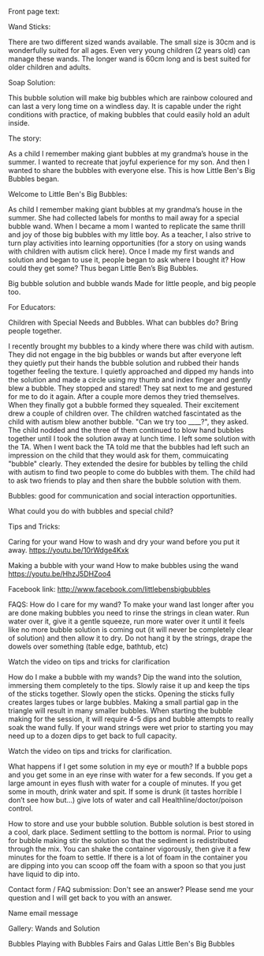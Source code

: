 Front page text:

Wand Sticks: 

There are two different sized wands available. The small size is 30cm and is wonderfully suited for all ages. Even very young children (2 years old) can manage these wands. The longer wand is 60cm long and is best suited for older children and adults.

Soap Solution:

This bubble solution will make big bubbles which are rainbow coloured and can last a very long time on a windless day. It is capable under the right conditions with practice, of making bubbles that could easily hold an adult inside.

The story:

As a child I remember making giant bubbles at my grandma’s house in the summer. I wanted to recreate that joyful experience for my son. And then I wanted to share the bubbles with everyone else. This is how Little Ben's Big Bubbles began.

Welcome to Little Ben's Big Bubbles:

As child I remember making giant bubbles at my grandma’s house in the summer. She had collected labels for months to mail away for a special bubble wand. When I became a mom I wanted to replicate the same thrill and joy of those big bubbles with my little boy. As a teacher, I also strive to turn play activities into learning opportunities (for a story on using wands with children with autism click here). Once I made my first wands and solution and began to use it, people began to ask where I bought it? How could they get some? Thus began Little Ben’s Big Bubbles.

Big bubble solution and bubble wands
Made for little people, and big people too.

For Educators:

Children with Special Needs and Bubbles.
What can bubbles do? Bring people together.

I recently brought my bubbles to a kindy where there was child with autism. They did not engage in the big bubbles or wands but after everyone left they quietly put their hands the bubble solution and rubbed their hands together feeling the texture. I quietly approached and dipped my hands into the solution and made a circle using my thumb and index finger and gently blew a bubble. They stopped and stared! They sat next to me and gestured for me to do it again.  After a couple more demos they tried themselves.  When they finally got a bubble formed they squealed.  Their excitement drew a couple of children over.  The children watched fascintated as the child with autism blew another bubble.  "Can we try too ____?", they asked.  The child nodded and the three of them continued to blow hand bubbles together until I took the solution away at lunch time.  I left some solution with the TA. When I went back the TA told me that the bubbles had left such an impression on the child that they would ask for them, commuicating "bubble" clearly.  They extended the desire for bubbles by telling the child with autism to find two people to come do bubbles with them.  The child had to ask two friends to play and then share the bubble solution with them.

 

Bubbles: good for communication and social interaction opportunities.

What could you do with bubbles and special child?

Tips and Tricks:

Caring for your wand
How to wash and dry your wand before you put it away.
https://youtu.be/10rWdge4Kxk


Making a bubble with your wand
How to make bubbles using the wand
https://youtu.be/HhzJ5DHZoo4

Facebook link:
http://www.facebook.com/littlebensbigbubbles


FAQS:
How do I care for my wand? 
To make your wand last longer after you are done making bubbles you need to rinse the strings in clean water. Run water over it, give it a gentle squeeze, run more water over it until it feels like no more bubble solution is coming out (it will never be completely clear of solution) and then allow it to dry. Do not hang it by the strings, drape the dowels over something (table edge, bathtub, etc)

Watch the video on tips and tricks for clarification

How do I make a bubble with my wands? 
Dip the wand into the solution, immersing them completely to the tips. Slowly raise it up and keep the tips of the sticks together. Slowly open the sticks. Opening the sticks fully creates larges tubes or large bubbles. Making a small partial gap in the triangle will result in many smaller bubbles. When starting the bubble making for the session, it will require 4-5 dips and bubble attempts to really soak the wand fully. If your wand strings were wet prior to starting you may need up to a dozen dips to get back to full capacity.

Watch the video on tips and tricks for clarification.

What happens if I get some solution in my eye or mouth? 
If a bubble pops and you get some in an eye rinse with water for a few seconds. If you get a large amount in eyes flush with water for a couple of minutes. If you get some in mouth, drink water and spit. If some is drunk (it tastes horrible I don’t see how but...) give lots of water and call Healthline/doctor/poison control.

How to store and use your bubble solution. 
Bubble solution is best stored in a cool, dark place. Sediment settling to the bottom is normal.
Prior to using for bubble making stir the solution so that the sediment is redistributed through the mix. You can shake the container vigorously, then give it a few minutes for the foam to settle.
If there is a lot of foam in the container you are dipping into you can scoop off the foam with a spoon so that you just have liquid to dip into.

Contact form / FAQ submission:
Don't see an answer?
Please send me your question and I will get back to you with an answer.

Name
email
message

Gallery:
Wands and Solution

Bubbles
Playing with Bubbles
Fairs and Galas
Little Ben's Big Bubbles

